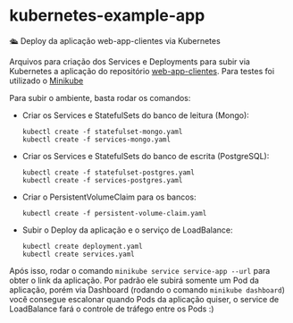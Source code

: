 # kubernetes-example-app
🛳 Deploy da aplicação web-app-clientes via Kubernetes

Arquivos para criação dos Services e Deployments para subir via Kubernetes a aplicação do repositório [web-app-clientes](https://github.com/rafaeldalsenter/web-app-clientes). Para testes foi utilizado o [Minikube](https://kubernetes.io/docs/tasks/tools/install-minikube/)

Para subir o ambiente, basta rodar os comandos:

- Criar os Services e StatefulSets do banco de leitura (Mongo):
  ```
  kubectl create -f statefulset-mongo.yaml
  kubectl create -f services-mongo.yaml
  ```

- Criar os Services e StatefulSets do banco de escrita (PostgreSQL):
  ```
  kubectl create -f statefulset-postgres.yaml
  kubectl create -f services-postgres.yaml
  ```
- Criar o PersistentVolumeClaim para os bancos:
  ```
  kubectl create -f persistent-volume-claim.yaml
  ```
- Subir o Deploy da aplicação e o serviço de LoadBalance:
  ```
  kubectl create deployment.yaml
  kubectl create services.yaml
  ```
  
Após isso, rodar o comando `minikube service service-app --url` para obter o link da aplicação. Por padrão ele subirá somente um Pod da aplicação, porém via Dashboard (rodando o comando `minikube dashboard`) você consegue escalonar quando Pods da aplicação quiser, o service de LoadBalance fará o controle de tráfego entre os Pods :) 
